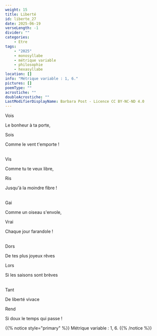 ```yaml
---
weight: 15
title: Liberté
id: liberte_27
date: 2025-06-19
verseLength: -1
divider: ""
categories:
    - Etre
tags:
    - "2025"
    - monosyllabe
    - métrique variable
    - philosophie
    - hexasyllabe
location: []
info: "Métrique variable : 1, 6."
pictures: []
poemType: ""
acrostiche: ""
doubleAcrostiche: ""
LastModifierDisplayName: Barbara Post - Licence CC BY-NC-ND 4.0
---
```

Vois

Le bonheur à ta porte,

Sois

Comme le vent t'emporte !

 \
Vis

Comme tu te veux libre,

Ris

Jusqu'à la moindre fibre !

 \
Gai

Comme un oiseau s'envole,

Vrai

Chaque jour farandole !

 \
Dors

De tes plus joyeux rêves

Lors

Si les saisons sont brèves

 \
Tant

De liberté vivace

Rend

Si doux le temps qui passe !

{{% notice style="primary" %}}
Métrique variable : 1, 6.
{{% /notice %}}